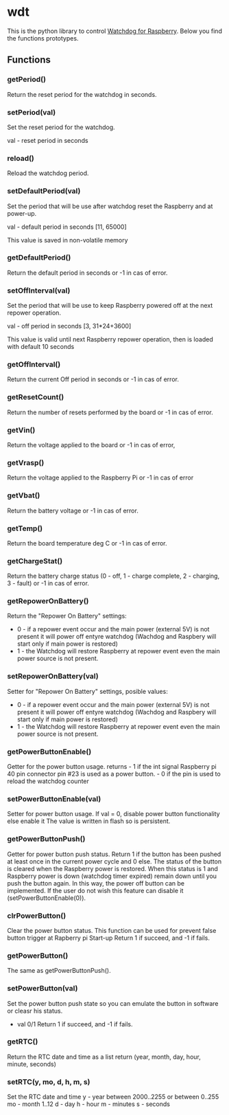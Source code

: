 # wdt

This is the python library to control [Watchdog for Raspberry](https://www.sequentmicrosystems.com).
Below you find the functions prototypes.

## Functions
### getPeriod()
Return the reset period for the watchdog in seconds.

### setPeriod(val)
Set the reset period for the watchdog.

val - reset period in seconds

### reload()
Reload the watchdog period.

### setDefaultPeriod(val)
Set the period that will be use after watchdog reset the Raspberry and at power-up.

val - default period in seconds [11, 65000]

This value is saved in non-volatile memory 

### getDefaultPeriod()
Return the default period in seconds or -1 in cas of error.

### setOffInterval(val)
Set the period that will be use to keep Raspberry powered off at the next repower operation.

val - off period in seconds [3, 31*24+3600]

This value is valid until next Raspberry repower operation, then is loaded with default 10 seconds 

### getOffInterval()
Return the current Off period in seconds or -1 in cas of error.

### getResetCount()
Return the number of resets performed by the board or -1 in cas of error.  

### getVin()
Return the voltage applied to the board or -1 in cas of error, 

### getVrasp()
Return the voltage applied to the Raspberry Pi or -1 in cas of error

### getVbat()
Return the battery voltage or -1 in cas of error. 

### getTemp()
Return the board temperature deg C or -1 in cas of error.

### getChargeStat()
Return the battery charge status (0 - off, 1 - charge complete, 2 - charging, 3 - fault) or -1 in cas of error.

### getRepowerOnBattery()
Return the "Repower On Battery" settings: 
 - 0 - if a repower event occur and the main power (external 5V) is not present it will power off entyre watchdog (Wachdog and Raspbery will start only if main power is restored) 
 - 1 - the Watchdog will restore Raspberry at repower event even the main power source is not present.
 
 ### setRepowerOnBattery(val)
 Setter for "Repower On Battery" settings, posible values:
  - 0 - if a repower event occur and the main power (external 5V) is not present it will power off entyre watchdog (Wachdog and Raspbery will start only if main power is restored) 
 - 1 - the Watchdog will restore Raspberry at repower event even the main power source is not present.

### getPowerButtonEnable()
Getter for the power button usage.
returns  - 1 if the int signal Raspberry pi 40 pin connector pin #23 is used as a power button. - 0 if the pin is used to reload the watchdog counter

### setPowerButtonEnable(val)
Setter for power button usage.
If val = 0, disable power button functionality else enable it
The value is written in flash so is persistent.

### getPowerButtonPush()
Getter for power button push status.
Return 1 if the button has been pushed at least once in the current power cycle and 0 else.
The status of the button is cleared when the Raspberry power is restored.
When this status is 1 and Raspberry power is down (watchdog timer expired) remain down until you push the button again. In this way, the power off button can be implemented.
If the user do not wish this feature can disable it (setPowerButtonEnable(0)).

### clrPowerButton()
Clear the power button status. 
This function can be used for prevent false button trigger at Rapberry pi Start-up
Return 1 if succeed, and -1 if fails.

### getPowerButton()
The same as getPowerButtonPush().

### setPowerButton(val)
Set the power button push state so you can emulate the button in software or cleasr his status.
 - val 0/1
Return 1 if succeed, and -1 if fails.

### getRTC()
Return the RTC date and time as a list
return (year, month, day, hour, minute, seconds)

### setRTC(y, mo, d, h, m, s)
Set the RTC date and time
y - year between 2000..2255 or between 0..255
mo - month 1..12
d - day
h - hour
m - minutes
s - seconds
